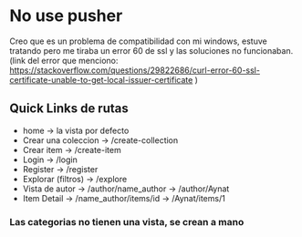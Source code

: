 # No use pusher
Creo que es un problema de compatibilidad con mi windows, estuve tratando pero me tiraba un error 60 de ssl y las soluciones no funcionaban. (link del error que menciono: https://stackoverflow.com/questions/29822686/curl-error-60-ssl-certificate-unable-to-get-local-issuer-certificate )

## Quick Links de rutas
- home -> la vista por defecto
- Crear una coleccion -> /create-collection
- Crear item -> /create-item
- Login -> /login
- Register -> /register
- Explorar (filtros) -> /explore
- Vista de autor -> /author/name_author -> /author/Aynat
- Item Detail -> /name_author/items/id -> /Aynat/items/1

### Las categorias no tienen una vista, se crean a mano
